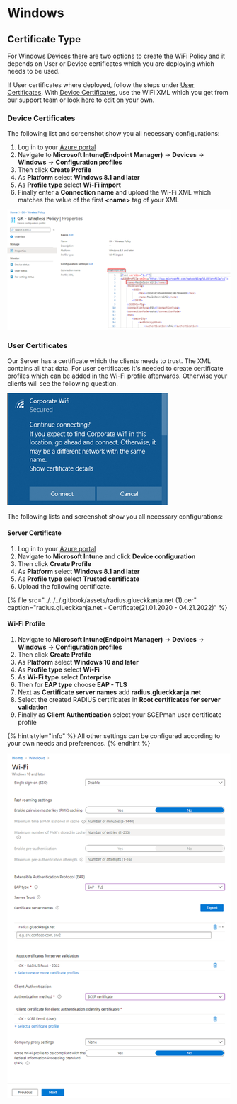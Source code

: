 # Windows

## Certificate Type

For Windows Devices there are two options to create the WiFi Policy and it depends on User or Device certificates which you are deploying which needs to be used.

If User certificates where deployed, follow the steps under [User Certificates](./#user-certificates). With [Device Certificates](./#device-certificates), use the WiFi XML which you get from our support team or look [here ](wifi-xml.md)to edit on your own.

### Device Certificates 

The following list and screenshot show you all necessary configurations:

1. Log in to your [Azure portal](https://porta.azure.com)
2. Navigate to **Microsoft Intune\(Endpoint Manager\)** -&gt; **Devices** -&gt; **Windows**  -&gt; **Configuration profiles**
3. Then click **Create Profile**
4. As **Platform** select **Windows 8.1 and later**
5. As **Profile type** select **Wi-Fi import**
6. Finally enter a **Connection name** and upload the Wi-Fi XML which matches the value of the first **&lt;name&gt;** tag of your XML

![](../../../.gitbook/assets/rj-wifi_machine-profile.png)

### User Certificates

Our Server has a certificate which the clients needs to trust. The XML contains all that data. For user certificates it's needed to create certificate profiles which can be added in the Wi-Fi profile afterwards. Otherwise your clients will see the following question.

![](../../../.gitbook/assets/image%20%285%29.png)

The following lists and screenshot show you all necessary configurations:

#### Server Certificate

1. Log in to your [Azure portal](https://porta.azure.com)
2. Navigate to **Microsoft Intune** and click **Device configuration**
3. Then click **Create Profile**
4. As **Platform** select **Windows 8.1 and later**
5. As **Profile type** select **Trusted certificate**
6. Upload the following certificate.

{% file src="../../../.gitbook/assets/radius.glueckkanja.net \(1\).cer" caption="radius.glueckkanja.net - Certificate\(21.01.2020 - 04.21.2022\)" %}

#### Wi-Fi Profile

1. Navigate to **Microsoft Intune\(Endpoint Manager\)** -&gt; **Devices** -&gt; **Windows**  -&gt; **Configuration profiles**
2. Then click **Create Profile**
3. As **Platform** select **Windows 10 and later**
4. As **Profile type** select **Wi-Fi**
5. As **Wi-Fi type** select **Enterprise** 
6. Then for **EAP type** choose **EAP - TLS**
7. Next as **Certificate server names** add **radius.glueckkanja.net**
8. Select the created RADIUS certificates in **Root certificates for server validation**
9. Finally as **Client Authentication** select your SCEPman user certificate profile

{% hint style="info" %}
All other settings can be configured according to your own needs and preferences.
{% endhint %}

![](../../../.gitbook/assets/rj-wifi_user-profile%20%281%29.png)

